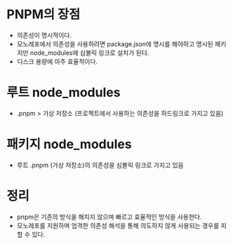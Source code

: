 # PNPM의 장점

- 의존성이 명시적이다.
- 모노레포에서 의존성을 사용하려면 package.json에 명시를 해야하고 명시된 패키지만 node_modules에 심볼릭 링크로 설치가 된다.
- 디스크 용량에 아주 효율적이다.

# 루트 node_modules

- .pnpm > 가상 저장소 (프로젝트에서 사용하는 의존성을 하드링크로 가지고 있음)

# 패키지 node_modules

- 루트 .pnpm (가상 저장소)의 의존성을 심볼릭 링크로 가지고 있음

# 정리

- pnpm은 기존의 방식을 해치지 않으며 빠르고 효율적인 방식을 사용한다.
- 모노레포를 지원하며 엄격한 의존성 해석을 통해 의도하지 않게 사용되는 경우를 피할 수 있다.
